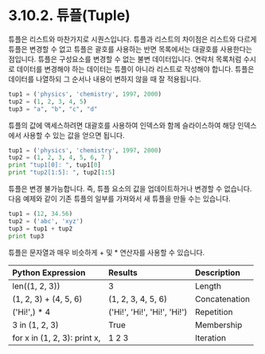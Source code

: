 # 3.10.2. 	튜플\(Tuple\)

튜플은 리스트와 마찬가지로 시퀀스입니다. 튜플과 리스트의 차이점은 리스트와 다르게 튜플은 변경할 수 없고 튜플은 괄호를 사용하는 반면 목록에서는 대괄호를 사용한다는 점입니다. 튜플은 구성요소를 변경할 수 없는 불변 데이터입니다. 연락처 목록처럼 수시로 데이터를 변경해야 하는 데이터는 튜플이 아니라 리스트로 작성해야 합니다. 튜플은 데이터를 나열하되 그 순서나 내용이 변하지 않을 때 잘 적용됩니다.

```python
tup1 = ('physics', 'chemistry', 1997, 2000)
tup2 = (1, 2, 3, 4, 5)
tup3 = "a", "b", "c", "d"
```

튜플의 값에 액세스하려면 대괄호를 사용하여 인덱스와 함께 슬라이스하여 해당 인덱스에서 사용할 수 있는 값을 얻으면 됩니다.

```python
tup1 = ('physics', 'chemistry', 1997, 2000)
tup2 = (1, 2, 3, 4, 5, 6, 7 )
print "tup1[0]: ", tup1[0]
print "tup2[1:5]: ", tup2[1:5]
```

튜플은 변경 불가능합니다. 즉, 튜플 요소의 값을 업데이트하거나 변경할 수 없습니다. 다음 예제와 같이 기존 튜플의 일부를 가져와서 새 튜플을 만들 수는 있습니다.

```python
tup1 = (12, 34.56)
tup2 = ('abc', 'xyz')
tup3 = tup1 + tup2
print tup3
```

튜플은 문자열과 매우 비슷하게 + 및 \* 연산자를 사용할 수 있습니다.

| Python Expression | Results | Description |
| :--- | :--- | :--- |
| len\(\(1, 2, 3\)\) | 3 | Length |
| \(1, 2, 3\) + \(4, 5, 6\) | \(1, 2, 3, 4, 5, 6\) | Concatenation |
| \('Hi!',\) \* 4 | \('Hi!', 'Hi!', 'Hi!', 'Hi!'\) | Repetition |
| 3 in \(1, 2, 3\) | True | Membership |
| for x in \(1, 2, 3\): print x, | 1 2 3 | Iteration |

